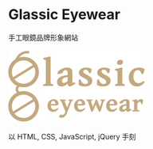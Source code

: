 Glassic Eyewear
===
手工眼鏡品牌形象網站<br>
<br>
![image](https://github.com/rebeccahsu/Glassic_Eyewear/raw/master/img/logo.png)
<br>
<br>
以 HTML, CSS, JavaScript, jQuery 手刻

